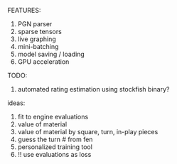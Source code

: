 FEATURES:  
1. PGN parser
2. sparse tensors
3. live graphing
4. mini-batching
5. model saving / loading
6. GPU acceleration


TODO:  
1. automated rating estimation using stockfish binary?

ideas:
1. fit to engine evaluations
2. value of material
3. value of material by square, turn, in-play pieces
4. guess the turn # from fen
5. personalized training tool
6. !! use evaluations as loss